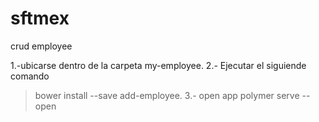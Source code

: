 # sftmex
crud employee

1.-ubicarse dentro de la carpeta my-employee.
2.- Ejecutar el siguiende comando 
> bower install --save add-employee.
3.- open app
> polymer serve --open

